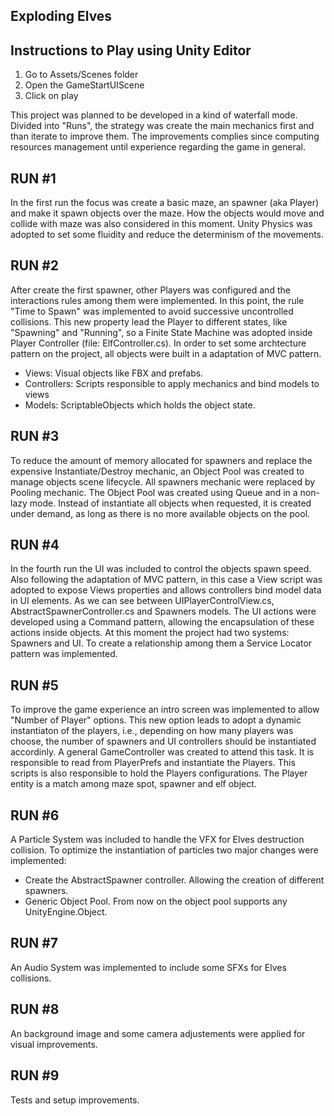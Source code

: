 Exploding Elves
-
Instructions to Play using Unity Editor
- 
1. Go to Assets/Scenes folder
2. Open the GameStartUIScene
3. Click on play

This project was planned to be developed in a kind of waterfall mode. Divided into "Runs", the strategy was create the main mechanics first and than iterate to improve them. The improvements complies since computing resources management until experience regarding the game in general.

RUN #1
-
In the first run the focus was create a basic maze, an spawner (aka Player) and make it spawn objects over the maze. How the objects would move and collide with maze was also considered in this moment. Unity Physics was adopted to set some fluidity and reduce the determinism of the movements.

RUN #2
-
After create the first spawner, other Players was configured and the interactions rules among them were implemented. In this point, the rule "Time to Spawn" was implemented to avoid successive uncontrolled collisions.
This new property lead the Player to different states, like "Spawning" and "Running", so a Finite State Machine was adopted inside Player Controller (file: ElfController.cs).
In order to set some archtecture pattern on the project, all objects were built in a adaptation of MVC pattern.
- Views: Visual objects like FBX and prefabs.
- Controllers: Scripts responsible to apply mechanics and bind models to views
- Models: ScriptableObjects which holds the object state.

RUN #3
-
To reduce the amount of memory allocated for spawners and replace the expensive Instantiate/Destroy mechanic, an Object Pool was created to manage objects scene lifecycle. All spawners mechanic were replaced by Pooling mechanic.
The Object Pool was created using Queue and in a non-lazy mode. Instead of instantiate all objects when requested, it is created under demand, as long as there is no more available objects on the pool.

RUN #4
-
In the fourth run the UI was included to control the objects spawn speed. Also following the adaptation of MVC pattern, in this case a View script was adopted to expose Views properties and allows controllers bind model data in UI elements. As we can see between UIPlayerControlView.cs, AbstractSpawnerController.cs and Spawners models.
The UI actions were developed using a Command pattern, allowing the encapsulation of these actions inside objects.
At this moment the project had two systems: Spawners and UI. To create a relationship among them a Service Locator pattern was implemented.

RUN #5
-
To improve the game experience an intro screen was implemented to allow "Number of Player" options. This new option leads to adopt a dynamic instantiaton of the players, i.e., depending on how many players was choose, the number of spawners and UI controllers should be instantiated accordinly.
A general GameController was created to attend this task. It is responsible to read from PlayerPrefs and instantiate the Players. This scripts is also responsible to hold the Players configurations. The Player entity is a match among maze spot, spawner and elf object.

RUN #6
-
A Particle System was included to handle the VFX for Elves destruction collision. To optimize the instantiation of particles two major changes were implemented:
- Create the AbstractSpawner controller. Allowing the creation of different spawners.
- Generic Object Pool. From now on the object pool supports any UnityEngine.Object.

RUN #7
-
An Audio System was implemented to include some SFXs for Elves collisions.

RUN #8
-
An background image and some camera adjustements were applied for visual improvements.

RUN #9
-
Tests and setup improvements.
